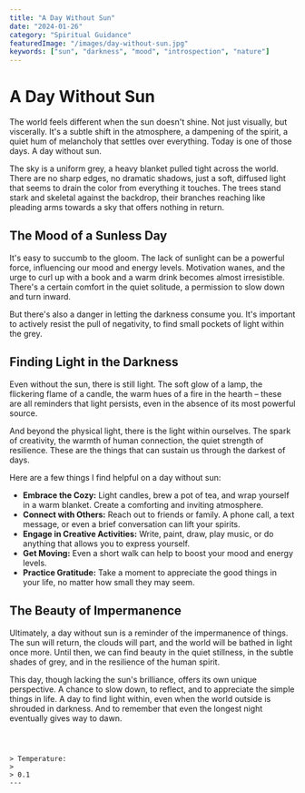 ```yaml
---
title: "A Day Without Sun"
date: "2024-01-26"
category: "Spiritual Guidance"
featuredImage: "/images/day-without-sun.jpg"
keywords: ["sun", "darkness", "mood", "introspection", "nature"]
---
```


# A Day Without Sun

The world feels different when the sun doesn't shine. Not just visually, but viscerally. It's a subtle shift in the atmosphere, a dampening of the spirit, a quiet hum of melancholy that settles over everything. Today is one of those days. A day without sun.

The sky is a uniform grey, a heavy blanket pulled tight across the world. There are no sharp edges, no dramatic shadows, just a soft, diffused light that seems to drain the color from everything it touches. The trees stand stark and skeletal against the backdrop, their branches reaching like pleading arms towards a sky that offers nothing in return.

## The Mood of a Sunless Day

It's easy to succumb to the gloom. The lack of sunlight can be a powerful force, influencing our mood and energy levels. Motivation wanes, and the urge to curl up with a book and a warm drink becomes almost irresistible. There's a certain comfort in the quiet solitude, a permission to slow down and turn inward.

But there's also a danger in letting the darkness consume you. It's important to actively resist the pull of negativity, to find small pockets of light within the grey.

## Finding Light in the Darkness

Even without the sun, there is still light. The soft glow of a lamp, the flickering flame of a candle, the warm hues of a fire in the hearth – these are all reminders that light persists, even in the absence of its most powerful source.

And beyond the physical light, there is the light within ourselves. The spark of creativity, the warmth of human connection, the quiet strength of resilience. These are the things that can sustain us through the darkest of days.

Here are a few things I find helpful on a day without sun:

- **Embrace the Cozy:** Light candles, brew a pot of tea, and wrap yourself in a warm blanket. Create a comforting and inviting atmosphere.
- **Connect with Others:** Reach out to friends or family. A phone call, a text message, or even a brief conversation can lift your spirits.
- **Engage in Creative Activities:** Write, paint, draw, play music, or do anything that allows you to express yourself.
- **Get Moving:** Even a short walk can help to boost your mood and energy levels.
- **Practice Gratitude:** Take a moment to appreciate the good things in your life, no matter how small they may seem.

## The Beauty of Impermanence

Ultimately, a day without sun is a reminder of the impermanence of things. The sun will return, the clouds will part, and the world will be bathed in light once more. Until then, we can find beauty in the quiet stillness, in the subtle shades of grey, and in the resilience of the human spirit.

This day, though lacking the sun's brilliance, offers its own unique perspective. A chance to slow down, to reflect, and to appreciate the simple things in life. A day to find light within, even when the world outside is shrouded in darkness. And to remember that even the longest night eventually gives way to dawn.

```



> Temperature:
>
> 0.1
---

```

